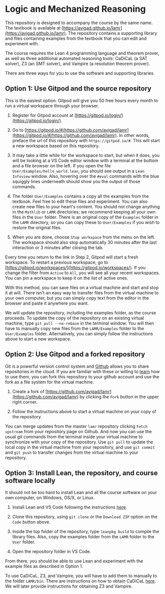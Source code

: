 # Logic and Mechanized Reasoning

This repository is designed to accompany the course by the same name. The textbook is available at
[https://avigad.github.io/lamr](https://avigad.github.io/lamr). The repository contains a supporting library
and files containing examples from the textbook that you can edit and experiment with.

The course requires the Lean 4 programming language and theorem prover, as well as
three additional automated reasoning tools: CaDiCaL (a SAT solver), Z3 (an SMT solver), and
Vampire (a resolution theorem prover).

There are three ways for you to use the software and supporting libraries.

## Option 1: Use Gitpod and the source repository

This is the easiest option. Gitpod will give you 50 free hours every month to run a virtual
workspace through your browser.

1. Register for Gitpod account at [https://gitpod.io/login/](https://gitpod.io/login/).

2. Go to [https://gitpod.io/#/https://github.com/avigad/lamr](https://gitpod.io/#/https://github.com/avigad/lamr). In other words, preface the url of this repository with `https://gitpod.io/#`.
This will start a new workspace based on this repository.

3. It may take a little while for the workspace to start, but when it does, you will be looking
at a VS Code editor window with a terminal at the bottom and a file browser on the left.
If you open the file `User/Examples/hello_world.lean`, you should see output in a `Lean Infoview`
window. Also, hovering over the `#eval` commands with the blue squiggly lines underneath should
show you the output of those commands.

4. The folder `User/Examples` contains a copy all the examples from the textbook. Feel free to
edit these files and experiment. You can also create new files to your heart's content.
You should not change anything in the `Mathlib` or `LAMR` directories; we recommend keeping all
your own files in the `User` folder. There is an original copy of the `Examples` folder in the
`LAMR` directory, so you can copy these to `User/Examples` if you wish to restore the original
files.

5. When you are done, choose `Stop workspace` from the menu on the left. The workspace should also
stop automatically 30 minutes after the last interaction or 3 minutes after closing the tab.

Every time you return to the link in Step 2, Gitpod will start a fresh workspace. To restart a
previous workspace, go to [https://gitpod.io/workspaces/](https://gitpod.io/workspaces/).
If you change the filter from `Active` to `All`, you will see all your recent workspaces.
You can pin a workspace to keep it on the list of active ones.

With this method, you can save files on a virtual machine and start and stop it at will.
There isn't an easy way to transfer files from the virtual machine to your own computer,
but you can simply copy text from the editor in the browser and paste it anywhere you want.

We will update the repository, including the examples folder, as the course proceeds. To update the
copy of the repository on an existing virtual machine, type `git pull --no-rebase`
in the terminal window. You will then have to manually copy new files from the `LAMR/Examples`
folder to the `User/Examples` folder. Alternatively, you can simply follow the instructions
above to start a new workspace.


## Option 2: Use Gitpod and a forked repository

Git is a powerful version control system and [Github](https://github.com/) allows you to share
repositories in the cloud. If you are familiar with these or willing to
[learn](https://guides.github.com/) how to use them, you can fork this repository to your
github account and use the fork as a file system for the virtual machine.

1. Create a fork of [https://github.com/avigad/lamr](https://github.com/avigad/lamr) by clicking
the `Fork` button in the upper right corner.

2. Follow the instructions above to start a virtual machine on your copy of the repository.

You can merge updates from the master `lamr` repository clicking `Fetch upstream` from your
repository page on Github. And now you can use the usual git commands from the terminal inside
your virtual machine to synchronize with your copy of the repository. Use `git pull` to update the
local copy in the virtual machine from your repository, and use `git commit` and `git push` to
transfer changes from the virtual machine to your repository.


## Option 3: Install Lean, the repository, and course software locally

It should not be too hard to install Lean and all the course software on your own computer,
on Windows, OS/X, or Linux.

1. Install Lean and VS Code following the instructions [here](https://leanprover.github.io/lean4/doc/quickstart.html).

2. Clone this repository, using `git clone` or the `Download ZIP` option on the `Code` button
above.

3. Inside the top folder of the repository, type `leanpkg build` to compile the library files.
Also, copy the examples folder from the `LAMR` folder to the `User` folder.

4. Open the repository folder in VS Code.

From there, you should be able to use Lean and experiment with the example files as described in
Option 1.

To use CaDiCaL, Z3, and Vampire, you will have to add them to manually to the folder `LAMR/bin`.
There are instructions on how to obtain CaDiCaL [here](https://github.com/arminbiere/cadical).
We will later provide instructions for obtaining Z3 and Vampire.

















